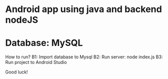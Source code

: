 # Android app using java and backend nodeJS
# Database: MySQL

How to run?
B1: Import database to Mysql
B2: Run server: node index.js
B3: Run project to Android Studio

Good luck!
